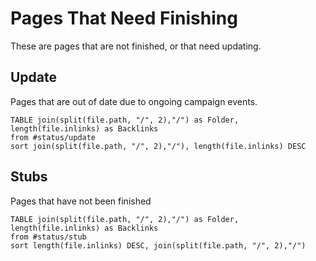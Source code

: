 # Pages That Need Finishing

These are pages that are not finished, or that need updating.

## Update

Pages that are out of date due to ongoing campaign events. 

```dataview
TABLE join(split(file.path, "/", 2),"/") as Folder, length(file.inlinks) as Backlinks
from #status/update
sort join(split(file.path, "/", 2),"/"), length(file.inlinks) DESC
```


## Stubs

Pages that have not been finished

```dataview
TABLE join(split(file.path, "/", 2),"/") as Folder, length(file.inlinks) as Backlinks
from #status/stub
sort length(file.inlinks) DESC, join(split(file.path, "/", 2),"/")
```
